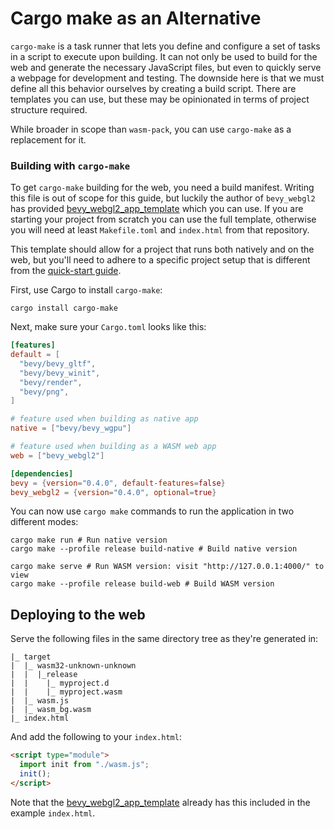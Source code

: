 # Cargo make as an Alternative

`cargo-make` is a task runner that lets you define and configure a set of tasks
in a script to execute upon building. It can not only be used to build for the
web and generate the necessary JavaScript files, but even to quickly
serve a webpage for development and testing. The downside here is that we must
define all this behavior ourselves by creating a build script. There are
templates you can use, but these may be opinionated in terms of project
structure required.

While broader in scope than `wasm-pack`, you can use `cargo-make` as a replacement for it.

### Building with `cargo-make`

To get `cargo-make` building for the web, you need a build manifest.
Writing this file is out of scope for this guide, but luckily the author of
`bevy_webgl2` has provided [bevy_webgl2_app_template](https://github.com/mrk-its/bevy_webgl2_app_template) which you can use. If you are starting your
project from scratch you can use the full template, otherwise you will need at
least `Makefile.toml` and `index.html` from that repository.

This template should allow for a project that runs both natively and on the
web, but you'll need to adhere to a specific project setup that is different
from the [quick-start guide](./web/quick-start.md).

First, use Cargo to install `cargo-make`:

```shell
cargo install cargo-make
```

Next, make sure your `Cargo.toml` looks like this:

```toml
[features]
default = [
  "bevy/bevy_gltf",
  "bevy/bevy_winit",
  "bevy/render",
  "bevy/png",
]

# feature used when building as native app
native = ["bevy/bevy_wgpu"]

# feature used when building as a WASM web app
web = ["bevy_webgl2"]

[dependencies]
bevy = {version="0.4.0", default-features=false}
bevy_webgl2 = {version="0.4.0", optional=true}
```

You can now use `cargo make` commands to run the application in two different
modes:

```shell
cargo make run # Run native version
cargo make --profile release build-native # Build native version

cargo make serve # Run WASM version: visit "http://127.0.0.1:4000/" to view
cargo make --profile release build-web # Build WASM version
```

## Deploying to the web

Serve the following files in the same directory tree as they're generated in:

```
|_ target
|  |_ wasm32-unknown-unknown
|  |  |_release
|  |    |_ myproject.d
|  |    |_ myproject.wasm
|  |_ wasm.js
|  |_ wasm_bg.wasm
|_ index.html
```

And add the following to your `index.html`:

```html
<script type="module">
  import init from "./wasm.js";
  init();
</script>
```

Note that the [bevy_webgl2_app_template](https://github.com/mrk-its/bevy_webgl2_app_template) already has this included in the example `index.html`.
